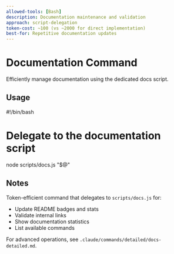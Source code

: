 ```yaml
---
allowed-tools: [Bash]
description: Documentation maintenance and validation
approach: script-delegation
token-cost: ~100 (vs ~2000 for direct implementation)
best-for: Repetitive documentation updates
---
```


# Documentation Command

Efficiently manage documentation using the dedicated docs script.

## Usage

<bash>
#!/bin/bash

# Delegate to the documentation script

node scripts/docs.js "$@"
</bash>

## Notes

Token-efficient command that delegates to `scripts/docs.js` for:

- Update README badges and stats
- Validate internal links
- Show documentation statistics
- List available commands

For advanced operations, see `.claude/commands/detailed/docs-detailed.md`.
